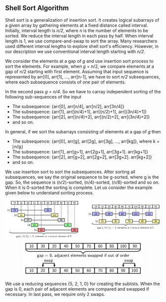 ## Shell Sort Algorithm

Shell sort is a generalization of insertion sort. It creates logical subarrays of a given array
by gathering elements at a fixed distance called interval. Initially, interval length is 
<i>n/2</i>, where <i>n</i> is the number of elements to be sorted. We reduce the interval length
in each pass by half. When interval length is 1, we use compare-and-swap to sort the array.
Many researchers used different interval lengths to explore shell sort's efficiency. However,
in our description we use conventional interval length starting with <i>n/2</i>. 

We consider the elements at a gap of <i>g</i> and use insertion sort process to sort the
elements. For example, when <i>g</i> = n/2</i>, we compare elements at a gap of n/2 starting
with first element. Assuming that input sequence is represented by arr[0], arr[1], ..., arr[n-1],
we have to sort <i>n/2</i> subsequences, where each subsequence consists of one pair of elements.

In the second pass <i>g = n/4</i>. So we have to carray independent sorting of the following 
sub-sequences of the input 

- The subsequence: {arr[0], arr[n/4], arr[n/2], arr[3n/4]}
- The subsequence: {arr[1], arr[(n/4)+1], arr[(n/2)+1], arr[(3n/4)+1]}
- The subsequence: {arr[2], arr[(n/4)+2], arr[(n/2)+2], arr[(3n/4)+2]}
- and so on.

In general, if we sort the subarrays consisting of elements at a gap of <i>g</i> then 

- The subsequence: {arr[0], arr[g], arr[2g], arr[3g], ..., arr[kg]}, where k = &lfloor;n/g&rfloor;
- The subsequence: {arr[1], arr[g+1], arr[2g+1], arr[3g+1]. arr[kg+1]}
- The subsequence: {arr[2], arr[g+2], arr[2g+2], arr[3g+2]. arr[kg+2]}
- and so on.

We use insertion sort to sort the subsequences. After sorting all subsequences, we say the original sequence to 
be g-sorted, where g is the gap. So, the sequence is (n/2)-sorted, (n/4)-sorted, (n/8)-sorted and so on. When
it is 0-sorted the sorting is complete. Let us consider the example given below to understand sorting
process.
<p style="text-align:center">
  <img src="../images/shellSortExample.png">
  
  <img src="../images/shellSortExample1.png">
</p>
We use a reducing sequences {5, 2, 1, 0} for creating the sublists. When the gap is 0, each pair of adjacent elements
are compared and swapped if necessary. In last pass, we require only 2 swaps.
